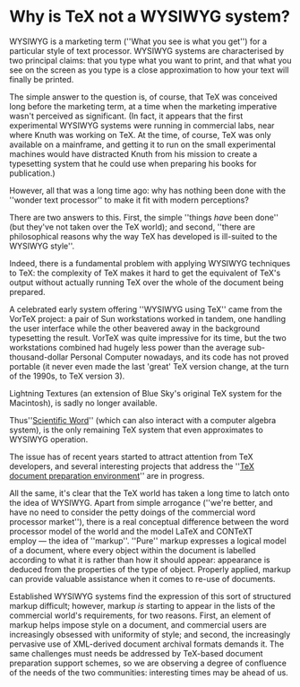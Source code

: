 # Why is TeX not a WYSIWYG system?

WYSIWYG is a marketing term (''What you see is what you get'') for
a particular style of text processor.  WYSIWYG systems are
characterised by two principal claims: that you type what you want to
print, and that what you see on the screen as you type is a close
approximation to how your text will finally be printed.

The simple answer to the question is, of course, that TeX was
conceived long before the marketing term, at a time when the marketing
imperative wasn't perceived as significant.  (In fact, it appears that
the first experimental WYSIWYG systems were running in commercial
labs, near where Knuth was working on TeX.  At the time, of course,
TeX was only available on a mainframe, and getting it to run on the
small experimental machines would have distracted Knuth from his
mission to create a typesetting system that he could use when
preparing his books for publication.)

However, all that was a long time ago: why has nothing been done with
the ''wonder text processor'' to make it fit with modern perceptions?

There are two answers to this.  First, the simple ''things _have_
been done'' (but they've not taken over the TeX world); and second,
''there are philosophical reasons why the way TeX has developed is
ill-suited to the WYSIWYG style''.

Indeed, there is a fundamental problem with applying WYSIWYG
techniques to TeX: the complexity of TeX makes it hard to get
the equivalent of TeX's output without actually running TeX over
the whole of the document being prepared.

A celebrated early system offering ''WYSIWYG using TeX'' came
from the VorTeX project: a pair of Sun workstations worked in
tandem, one handling the user interface while the other beavered away
in the background typesetting the result.  VorTeX was quite
impressive for its time, but the two workstations combined had hugely
less power than the average sub-thousand-dollar Personal Computer
nowadays, and its code has not proved portable (it never even made the
last 'great' TeX version change, at the turn of the 1990s, to
TeX version 3).

Lightning Textures (an extension of Blue Sky's original TeX system
for the Macintosh), is sadly no longer available.

Thus''[Scientific Word](./FAQ-commercial.html)'' (which can also interact
with a computer algebra system), is the only remaining TeX system
that even approximates to WYSIWYG operation.

The issue has of recent years started to attract attention
from TeX developers, and several interesting projects that address
the ''[TeX document preparation environment](./FAQ-WYGexpts.html)''
are in progress.

All the same, it's clear that the TeX world has taken a long time
to latch onto the idea of WYSIWYG.
Apart from simple arrogance (''we're better, and have no need to
consider the petty doings of the commercial word processor market''),
there is a real conceptual difference between the word processor model
of the world and the model LaTeX and CONTeXT employ&nbsp;&mdash; the idea of
''markup''.  ''Pure'' markup expresses a logical model of a document,
where every object within the document is labelled according to what
it is rather than how it should appear: appearance is deduced from the
properties of the type of object.  Properly applied, markup can
provide valuable assistance when it comes to re-use of documents.

Established WYSIWYG systems find the expression of this sort of
structured markup difficult; however, markup _is_ starting to
appear in the lists of the commercial world's requirements, for two
reasons.  First, an element of markup helps impose style on a
document, and commercial users are increasingly obsessed with
uniformity of style; and second, the increasingly pervasive use of
XML-derived document archival formats demands it.  The same
challenges must needs be addressed by TeX-based document
preparation support schemes, so we are
observing a degree of confluence of the needs of the two communities:
interesting times may be ahead of us.

